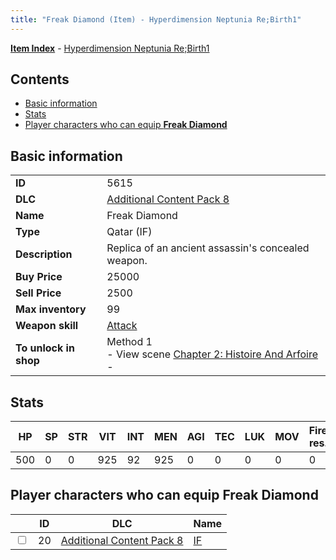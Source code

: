 ```yaml
---
title: "Freak Diamond (Item) - Hyperdimension Neptunia Re;Birth1"
---
```


[**Item Index**](/neptunia/rb1/item/index.html) - [Hyperdimension Neptunia Re;Birth1](/neptunia/rb1)

## Contents

- [Basic information](#basic-information)
- [Stats](#stats)
- [Player characters who can equip **Freak Diamond**](#player-characters-who-can-equip-freak-diamond)

## Basic information

|   |   |
| -- | -- |
| **ID** | 5615 |
| **DLC** | [Additional Content Pack 8](/neptunia/rb1/dlc/17-pack8.html) |
| **Name** | Freak Diamond |
| **Type** | Qatar (IF) |
| **Description** | Replica of an ancient assassin's concealed weapon. |
| **Buy Price** | 25000 |
| **Sell Price** | 2500 |
| **Max inventory** | 99 |
| **Weapon skill** | [Attack](/neptunia/rb1/skill/17-3201-attack.html) |
| **To unlock in shop** | Method 1<br />- View scene [Chapter 2: Histoire And Arfoire](/neptunia/rb1/scene/1-201-chapter-2-histoire-and-arfoire.html)<br />-  |

## Stats

| HP | SP | STR | VIT | INT | MEN | AGI | TEC | LUK | MOV | Fire res. | Ice res. | Wind res. | Lightning res. |
| -- | -- | --- | --- | --- | --- | --- | --- | --- | --- | --------- | -------- | --------- | -------------- |
| 500 | 0 | 0 | 925 | 92 | 925 | 0 | 0 | 0 | 0 | 0 | 0 | 0 | 0 |

## Player characters who can equip **Freak Diamond**

|    | ID | DLC | Name |
| -- | -- | --- | ---- |
| <input type="checkbox" id="rb1-player-17-20" class="trackbox" /> | 20 | [Additional Content Pack 8](/neptunia/rb1/dlc/17-pack8.html) | [IF](/neptunia/rb1/player/17-20-if.html) |